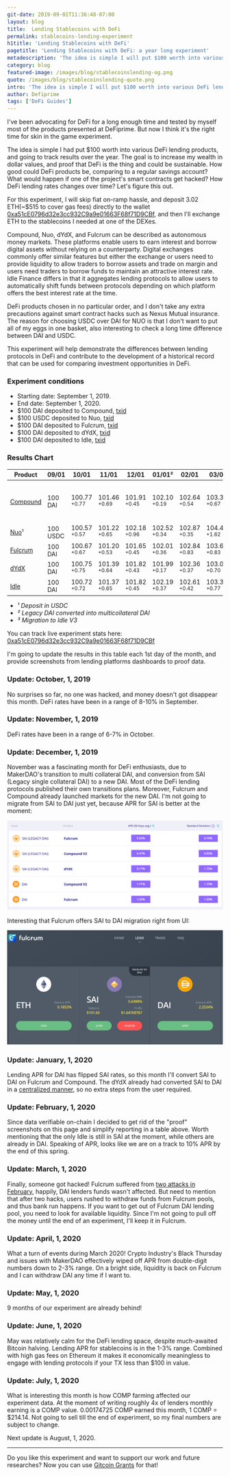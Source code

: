 ```yaml
---
git-date: 2019-09-01T11:36:48-07:00
layout: blog
title:  Lending Stablecoins with DeFi
permalink: stablecoins-lending-experiment
h1title: 'Lending Stablecoins with DeFi'
pagetitle: 'Lending Stablecoins with DeFi: a year long experiment'
metadescription: 'The idea is simple I will put $100 worth into various DeFi lending products, and going to track results over the year.'
category: blog
featured-image: /images/blog/stablecoinslending-og.png
quote: /images/blog/stablecoinslending-quote.png
intro: 'The idea is simple I will put $100 worth into various DeFi lending products, and going to track results over the year'
author: Defiprime
tags: ['DeFi Guides']
---
```

I've been advocating for DeFi for a long enough time and tested by myself most of the products presented at DeFiprime. But now I think it's the right time for skin in the game experiment.  

The idea is simple I had put $100 worth into various DeFi lending products, and going to track results over the year.  The goal is to increase my wealth in dollar values, and proof that DeFi is the thing and could be sustainable. How good could DeFi products be, comparing to a regular savings account? What would happen if one of the project's smart contracts get hacked? How DeFi lending rates changes over time? Let's figure this out.

For this experiment, I will skip fiat on-ramp hassle, and deposit 3.02 ETH(~$515 to cover gas fees) directly to the wallet [0xa51cE0796d32e3cc932C9a9e01663F68f71D9CBf](https://portfolio.defiprime.com/holdings/0xa51ce0796d32e3cc932c9a9e01663f68f71d9cbf), and then I'll exchange ETH to the stablecoins I needed at one of the DEXes.

Compound, Nuo, dYdX, and Fulcrum can be described as autonomous money markets. These platforms enable users to earn interest and borrow digital assets without relying on a counterparty. Digital exchanges commonly offer similar features but either the exchange or users need to provide liquidity to allow traders to borrow assets and trade on margin and users need traders to borrow funds to maintain an attractive interest rate. Idle Finance differs in that it aggregates lending protocols to allow users to automatically shift funds between protocols depending on which platform offers the best interest rate at the time.

DeFi products chosen in no particular order, and I don't take any extra precautions against smart contract hacks such as Nexus Mutual insurance. The reason for choosing USDC over DAI for NUO is that I don't want to put all of my eggs in one basket, also interesting to check a long time difference between DAI and USDC.

This experiment will help demonstrate the differences between lending protocols in DeFi and contribute to the development of a historical record that can be used for comparing investment opportunities in DeFi.

### Experiment conditions
- Starting date: September 1, 2019.
- End date: September 1, 2020.
- $100 DAI deposited to Compound, [txid](https://etherscan.io/tx/0x30842815abb2ebd65604e4600c5b8ea4a9f0ee674d5dc8bf7ea642ddbc7f6f7e)
- $100 USDC deposited to Nuo, [txid](https://etherscan.io/tx/0x146eee6c5e3e1e544f04a6dbb067a7949169817b9d4460b5cf06ae17b6cdb396)
- $100 DAI deposited to Fulcrum, [txid](https://etherscan.io/tx/0xa1a8173fc76218765aa6562d4fdf728779be6b060e85bf91c7e035e33d77e79d)
- $100 DAI deposited to dYdX, [txid](https://etherscan.io/tx/0xdc1fcc0f5942b1908ac69d958d17331354d47607d073e775cf7f388350e55624)
- $100 DAI deposited to Idle, [txid](https://etherscan.io/tx/0x0798de84c469c5446c737859d81fef90c9861469be1a5354ebab52957a02b38a)

### Results Chart

| Product  | 09/01  | 10/01   | 11/01  | 12/01  | 01/01² | 02/01 | 03/01 | 04/01 | 05/01 | 06/01 | 07/01 |  08/01 |
|---|---|---|---|---|---|---|---|---|---|---|---|---|
| [Compound](https://compound.finance/)  |  100 DAI | 100.77 <sup>+0.77</sup>  | 101.46 <sup>+0.69</sup> | 101.91 <sup>+0.45</sup> | 102.10 <sup>+0.19</sup> | 102.64 <sup>+0.54</sup> | 103.31 <sup>+0.67</sup> | 103.97 <sup>+0.66</sup> | 104.15 <sup>+0.18</sup> | 104.24 <sup>+0.09</sup> | 104.32 <sup>+0.08</sup> <sup>+$0.36 worth of COMP</sup> |
| [Nuo](https://www.nuo.network/)¹ | 100 USDC | 100.57 <sup>+0.57</sup>  | 101.22 <sup>+0.65</sup> | 102.18 <sup>+0.96</sup> | 102.52 <sup>+0.34</sup> |  102.87 <sup>+0.35</sup> | 104.49 <sup>+1.62</sup> | 104.87 <sup>+0.38</sup> | 105.15 <sup>+0.28</sup> | 105.78 <sup>+0.63</sup> | 106.92 <sup>+1.14</sup> |
| [Fulcrum](https://fulcrum.trade/)  | 100 DAI | 100.67 <sup>+0.67</sup> | 101.20 <sup>+0.53</sup> | 101.65 <sup>+0.45</sup> | 102.01 <sup>+0.36</sup> | 102.84 <sup>+0.83</sup> | 103.67 <sup>+0.83</sup> | 104.35 <sup>+0.68</sup> | 104.44 <sup>+0.09</sup> | 104.59 <sup>+0.15</sup> | 104.75 <sup>+0.16</sup> |
| [dYdX](http://trade.dydx.exchange)  | 100 DAI | 100.75 <sup>+0.75</sup>  | 101.39 <sup>+0.64</sup> | 101.82 <sup>+0.43</sup> | 101.99 <sup>+0.17</sup> | 102.36 <sup>+0.37</sup> | 103.06 <sup>+0.70</sup> | 103.86 <sup>+0.80</sup> | 104.05 <sup>+0.19</sup> | 104.28 <sup>+0.23</sup> | 104.64 <sup>+0.36</sup> |
| [Idle](https://idle.finance/)  | 100 DAI | 100.72 <sup>+0.72</sup> | 101.37 <sup>+0.65</sup> | 101.82 <sup>+0.45</sup> | 102.19 <sup>+0.37</sup> | 102.61 <sup>+0.42</sup> | 103.38² <sup>+0.77</sup> | 104.08 <sup>+0.70</sup> | 104.31 <sup>+0.23</sup> | 104.62³ <sup>+0.31</sup> | 104.99 <sup>+0.37</sup> |

- _¹ Deposit in USDC_
- _² Legacy DAI converted into multicollateral DAI_
- _³ Migration to Idle V3_  

You can track live experiment stats here: [0xa51cE0796d32e3cc932C9a9e01663F68f71D9CBf](https://portfolio.defiprime.com/holdings/0xa51ce0796d32e3cc932c9a9e01663f68f71d9cbf)

I'm going to update the results in this table each 1st day of the month, and provide screenshots from lending platforms dashboards to proof data.

### Update: October, 1, 2019

No surprises so far, no one was hacked, and money doesn't got disappear this month. DeFi rates have been in a range of 8-10% in September.

### Update: November, 1, 2019

DeFi rates have been in a range of 6-7% in October.

### Update: December, 1, 2019

November was a fascinating month for DeFi enthusiasts, due to MakerDAO's transition to multi collateral DAI, and conversion from SAI (Legacy single collateral DAI) to a new DAI. Most of the DeFi lending protocols published their own transitions plans. Moreover, Fulcrum and Compound already launched markets for the new DAI. I'm not going to migrate from SAI to DAI just yet, because APR for SAI is better at the moment:

![](/images/blog/lendingexperiment/december-apr.png)

Interesting that Fulcrum offers SAI to DAI migration right from UI:

![](/images/blog/lendingexperiment/fulcrum-12-01.png)

### Update: January, 1, 2020

Lending APR for DAI has flipped SAI rates, so this month I'll convert SAI to DAI on Fulcrum and Compound. The dYdX already had converted SAI to DAI in a [centralized manner](https://twitter.com/dydxprotocol/status/1201589948266229765), so no extra steps from the user required.    

### Update: February, 1, 2020

Since data verifiable on-chain I decided to get rid of the "proof" screenshots on this page and simplify reporting in a table above. Worth mentioning that the only Idle is still in SAI at the moment, while others are already in DAI. Speaking of APR, looks like we are on a track to 10% APR by the end of this spring.

### Update: March, 1, 2020

Finally, someone got hacked! Fulcrum suffered from [two attacks in February](https://unchainedpodcast.com/how-2-defi-attacks-made-almost-1-million-in-profit/), happily, DAI lenders funds wasn't affected. But need to mention that after two hacks, users rushed to withdraw funds from Fulcrum pools, and thus bank run happens. If you want to get out of Fulcrum DAI lending pool, you need to look for available liquidity. Since I'm not going to pull off the money until the end of an experiment, I'll keep it in Fulcrum.    

### Update: April, 1, 2020

What a turn of events during March 2020! Crypto Industry's Black Thursday and issues with MakerDAO effectively wiped off APR from double-digit numbers down to 2-3% range. On a bright side, liquidity is back on Fulcrum and I can withdraw DAI any time if I want to.  

### Update: May, 1, 2020

9 months of our experiment are already behind!  

### Update: June, 1, 2020

May was relatively calm for the DeFi lending space, despite much-awaited Bitcoin halving. Lending APR for stablecoins is in the 1-3% range. Combined with high gas fees on Ethereum it makes it economically meaningless to engage with lending protocols if your TX less than $100 in value.  

### Update: July, 1, 2020

What is interesting this month is how COMP farming affected our experiment data. At the moment of writing roughly 4x of lenders monthly earning is a COMP value.
0.00174725 COMP earned this month,  1 COMP = $214.14. Not going to sell till the end of experiment, so my final numbers are subject to change.    

Next update is August, 1, 2020.   


---

Do you like this experiment and want to support our work and future researches?
Now you can use [Gitcoin Grants](https://gitcoin.co/grants/139/defiprimecom) for that!  
